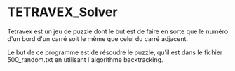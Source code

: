 # TETRAVEX_Solver


Tetravex est un jeu de puzzle dont le but est de faire en sorte que le numéro d'un bord d'un carré soit le même que celui du carré adjacent.

Le but de ce programme est de résoudre le puzzle, qu'il est dans le fichier 500_random.txt en utilisant l'algorithme backtracking.
